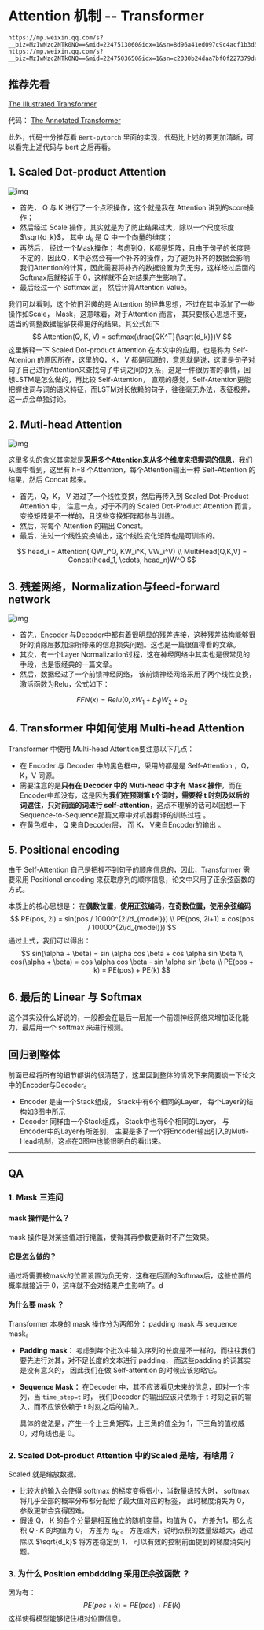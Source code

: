 # Attention 机制 -- Transformer

```
https://mp.weixin.qq.com/s?__biz=MzIwNzc2NTk0NQ==&mid=2247513060&idx=1&sn=8d96a41ed097c9c4acf1b3d54af271ba&chksm=970f9b32a0781224fe7a450ed7428b9943839bacdb1874098469a4946234dfd8aea4ed8caf4b&scene=21&cur_album_id=1350016038754385921#wechat_redirect
https://mp.weixin.qq.com/s?__biz=MzIwNzc2NTk0NQ==&mid=2247503650&idx=1&sn=c2030b24daa7bf0f227379dcb639930f&scene=21#wechat_redirect
```





## 推荐先看

[The Illustrated Transformer](<https://jalammar.github.io/illustrated-transformer/>)

代码： [The Annotated Transformer](<http://nlp.seas.harvard.edu/2018/04/03/attention.html>)

此外，代码十分推荐看 `Bert-pytorch` 里面的实现，代码比上述的要更加清晰，可以看完上述代码与 bert 之后再看。

## 1.  Scaled Dot-product Attention

![img](./assets/006gOeiSly1fyhq0qrab9j30av0apt8w.jpg)

- 首先， Q 与 K 进行了一个点积操作，这个就是我在 Attention 讲到的score操作； 
- 然后经过 Scale 操作，其实就是为了防止结果过大，除以一个尺度标度 $\sqrt{d_k}$， 其中 $d_k$ 是 Q 中一个向量的维度；
- 再然后， 经过一个Mask操作； 考虑到Q，K都是矩阵，且由于句子的长度是不定的，因此Q，K中必然会有一个补齐的操作，为了避免补齐的数据会影响我们Attention的计算，因此需要将补齐的数据设置为负无穷，这样经过后面的Softmax后就接近于 0，这样就不会对结果产生影响了。
- 最后经过一个 Softmax 层， 然后计算Attention Value。

我们可以看到，这个依旧沿袭的是 Attention 的经典思想，不过在其中添加了一些操作如Scale， Mask，这意味着，对于Attention 而言， 其只要核心思想不变，适当的调整数据能够获得更好的结果。其公式如下：
$$
Attention(Q, K, V) = softmax(\frac{QK^T}{\sqrt{d_k}})V
$$
这里解释一下 Scaled Dot-product Attention 在本文中的应用，也是称为 Self-Attenion 的原因所在，这里的Q，K， V 都是同源的，意思就是说，这里是句子对句子自己进行Attention来查找句子中词之间的关系，这是一件很厉害的事情，回想LSTM是怎么做的，再比较 Self-Attention， 直观的感觉，Self-Attention更能把握住词与词的语义特征，而LSTM对长依赖的句子，往往毫无办法，表征极差，这一点会单独讨论。

## 2. Muti-head Attention

![img](./assets/006gOeiSly1g0u01y18qbj30b10bqt95.jpg)

这里多头的含义其实就是**采用多个Attention来从多个维度来把握词的信息**，我们从图中看到，这里有 h=8 个Attention，每个Attention输出一种 Self-Attention 的结果，然后 Concat 起来。

- 首先，Q，K， V 进过了一个线性变换，然后再传入到 Scaled Dot-Product Attention 中， 注意一点，对于不同的 Scaled Dot-Product Attention 而言， 变换矩阵是不一样的，且这些变换矩阵都参与训练。 
- 然后，将每个 Attention 的输出 Concat。
- 最后，进过一个线性变换输出，这个线性变化矩阵也是可训练的。

$$
head_i = Attention( QW_i^Q, KW_i^K, VW_i^V) \\
MultiHead(Q,K,V) = Concat(head_1, \cdots, head_n)W^O
$$

## 3. 残差网络，Normalization与feed-forward network

![img](./assets/006gOeiSly1g0z7p03m8fj30fl0krmyq.jpg)

- 首先，Encoder 与Decoder中都有着很明显的残差连接，这种残差结构能够很好的消除层数加深所带来的信息损失问题。这也是一篇很值得看的文章。
- 其次，有一个Layer Normalization过程，这在神经网络中其实也是很常见的手段，也是很经典的一篇文章。
- 然后，数据经过了一个前馈神经网络， 该前馈神经网络采用了两个线性变换，激活函数为Relu，公式如下：

$$
FFN(x) =    Relu(0, xW_1 + b_1) W_2 + b_2
$$

## 4. Transformer 中如何使用 Multi-head Attention

Transformer 中使用 Multi-head Attention要注意以下几点：

- 在 Encoder 与 Decoder 中的黑色框中，采用的都是是 Self-Attention ，Q，K，V 同源。
- 需要注意的是**只有在 Decoder 中的 Muti-head 中才有 Mask 操作**，而在Encoder中却没有，这是因为**我们在预测第 t个词时，需要将 t 时刻及以后的词遮住，只对前面的词进行 self-attention**，这点不理解的话可以回想一下Sequence-to-Sequence那篇文章中对机器翻译的训练过程 。
- 在黄色框中，  Q 来自Decoder层， 而 K， V来自Encoder的输出 。

## 5. Positional encoding

由于 Self-Attention 自己是把握不到句子的顺序信息的，因此，Transformer 需要采用 Positional encoding 来获取序列的顺序信息，论文中采用了正余弦函数的方式。 

本质上的核心思想是： 在**偶数位置，使用正弦编码，在奇数位置，使用余弦编码**
$$
PE(pos, 2i) = sin(pos / 10000^{2i/d_{model}}) \\
PE(pos, 2i+1) = cos(pos / 10000^{2i/d_{model}})
$$
通过上式，我们可以得出：
$$
sin(\alpha + \beta) = sin \alpha cos \beta + cos \alpha sin \beta \\
cos(\alpha + \beta) = cos \alpha cos \beta - sin \alpha sin \beta \\
PE(pos + k) = PE(pos) + PE(k)
$$


## 6. 最后的 Linear 与 Softmax

这个其实没什么好说的，一般都会在最后一层加一个前馈神经网络来增加泛化能力，最后用一个 softmax 来进行预测。

## 回归到整体

前面已经将所有的细节都讲的很清楚了，这里回到整体的情况下来简要谈一下论文中的Encoder与Decoder。

- Encoder 是由一个Stack组成， Stack中有6个相同的Layer， 每个Layer的结构如3图中所示
- Decoder 同样由一个Stack组成， Stack中也有6个相同的Layer， 与 Encoder中的Layer有所差别， 主要是多了一个将Encoder输出引入的Muti-Head机制，这点在3图中也能很明白的看出来。 

---

## QA

###  1. Mask 三连问

#### mask 操作是什么？ 

mask 操作是对某些值进行掩盖，使得其再参数更新时不产生效果。

#### 它是怎么做的？

通过将需要被mask的位置设置为负无穷，这样在后面的Softmax后，这些位置的概率就接近于 0，这样就不会对结果产生影响了。d

#### 为什么要 mask ？

Transformer 本身的 mask 操作分为两部分： padding mask 与 sequence mask。

- **Padding mask：** 考虑到每个批次中输入序列的长度是不一样的，而往往我们要先进行对其，对不足长度的文本进行 padding， 而这些padding 的词其实是没有意义的， 因此我们在做 Self-attention 的时候应该忽略它。

- **Sequence Mask：** 在Decoder 中，其不应该看见未来的信息，即对一个序列，当 `time_step=t` 时， 我们Decoder 的输出应该只依赖于 t 时刻之前的输入，而不应该依赖于 t 时刻之后的输入。

  具体的做法是，产生一个上三角矩阵，上三角的值全为 1，下三角的值权威0，对角线也是 0。

### 2. Scaled Dot-product Attention 中的Scaled 是啥，有啥用？

Scaled 就是缩放数据。

- 比较大的输入会使得 softmax 的梯度变得很小，当数量级较大时， softmax 将几乎全部的概率分布都分配给了最大值对应的标签， 此时梯度消失为 0， 参数更新会变得困难。
- 假设 Q， K 的各个分量是相互独立的随机变量，均值为 0， 方差为1，那么点积 $Q \cdot K$ 的均值为 0， 方差为 $d_k$ 。 方差越大，说明点积的数量级越大，通过除以 $\sqrt{d_k}$ 将方差稳定到 1， 可以有效的控制前面提到的梯度消失问题。

### 3. 为什么 Position embddding 采用正余弦函数 ？

因为有：
$$
PE(pos + k) = PE(pos) + PE(k)
$$
这样使得模型能够记住相对位置信息。

